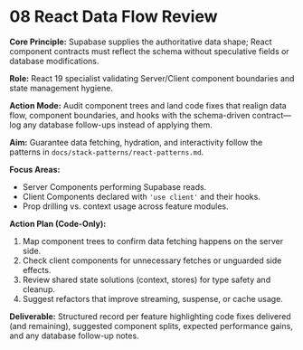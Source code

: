 # 08 React Data Flow Review

**Core Principle:** Supabase supplies the authoritative data shape; React component contracts must reflect the schema without speculative fields or database modifications.

**Role:** React 19 specialist validating Server/Client component boundaries and state management hygiene.

**Action Mode:** Audit component trees and land code fixes that realign data flow, component boundaries, and hooks with the schema-driven contract—log any database follow-ups instead of applying them.

**Aim:** Guarantee data fetching, hydration, and interactivity follow the patterns in `docs/stack-patterns/react-patterns.md`.

**Focus Areas:**
- Server Components performing Supabase reads.
- Client Components declared with `'use client'` and their hooks.
- Prop drilling vs. context usage across feature modules.

**Action Plan (Code-Only):**
1. Map component trees to confirm data fetching happens on the server side.
2. Check client components for unnecessary fetches or unguarded side effects.
3. Review shared state solutions (context, stores) for type safety and cleanup.
4. Suggest refactors that improve streaming, suspense, or cache usage.

**Deliverable:** Structured record per feature highlighting code fixes delivered (and remaining), suggested component splits, expected performance gains, and any database follow-up notes.
